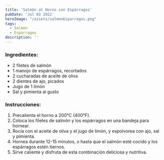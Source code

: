 ```yaml
---
title: 'Salmón al Horno con Espárragos'
pubDate: 'Jul 01 2022'
heroImage: "/assets/salmonEsparragos.png"
tags: 
  - Salmon
  - Esparragos
description: ''
---
```


### Ingredientes:
- 2 filetes de salmón
- 1 manojo de espárragos, recortados
- 2 cucharadas de aceite de oliva
- 2 dientes de ajo, picados
- Jugo de 1 limón
- Sal y pimienta al gusto

### Instrucciones:
1. Precalienta el horno a 200°C (400°F).
2. Coloca los filetes de salmón y los espárragos en una bandeja para hornear.
3. Rocía con el aceite de oliva y el jugo de limón, y espolvorea con ajo, sal y pimienta.
4. Hornea durante 12-15 minutos, o hasta que el salmón esté cocido y los espárragos estén tiernos.
5. Sirve caliente y disfruta de esta combinación deliciosa y nutritiva.